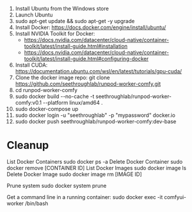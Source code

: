
1. Install Ubuntu from the Windows store
2. Launch Ubuntu
3. sudo apt-get update && sudo apt-get -y upgrade
4. Install Docker: https://docs.docker.com/engine/install/ubuntu/
5. Install NVIDIA Toolkit for Docker: 
    - https://docs.nvidia.com/datacenter/cloud-native/container-toolkit/latest/install-guide.html#installation
    - https://docs.nvidia.com/datacenter/cloud-native/container-toolkit/latest/install-guide.html#configuring-docker
6. Install CUDA: https://documentation.ubuntu.com/wsl/en/latest/tutorials/gpu-cuda/
7. Clone the docker image repo: git clone https://github.com/seethroughlab/runpod-worker-comfy.git
8. cd runpod-worker-comfy
9. sudo docker build --no-cache -t seethroughlab/runpod-worker-comfy:v0.1 --platform linux/amd64 .
10. sudo docker-compose up
11. sudo docker login -u "seethroughlab" -p "mypassword" docker.io
12. sudo docker push seethroughlab/runpod-worker-comfy:dev-base



# Cleanup
List Docker Containers		sudo docker ps -a
Delete Docker Container		sudo docker remove [CONTAINER ID]
List Docker Images			sudo docker image ls
Delete Docker Image			sudo docker image rm [IMAGE ID]

Prune system                sudo docker system prune

Get a command line in a running container: sudo docker exec -it comfyui-worker /bin/bash